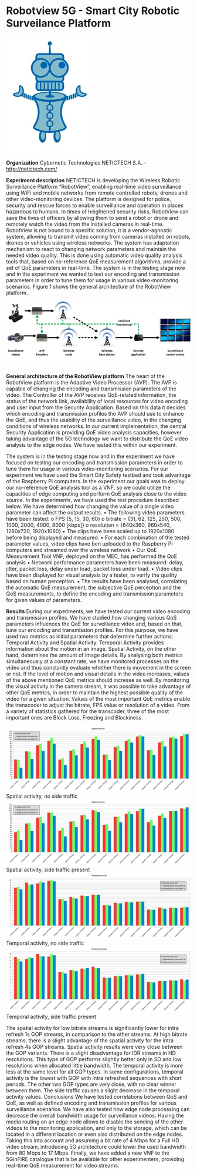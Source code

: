<!-- TITLE: Robotview 5G -->
<!-- SUBTITLE: Smart City Robotic Surveilance Platform -->

# Robotview 5G - Smart City Robotic Surveilance Platform

![Robotview Robot Pic](/uploads/robot-view-5-g/robotview-robot-pic.jpg "Robotview Robot Pic")

**Organization**
Cybernetic Technologies NETICTECH S.A. - http://netictech.com/ 

**Experiment description**
NETICTECH is developing the Wireless Robotic Surveillance Platform “RobotView”, enabling real-time video surveillance using WiFi and mobile networks from remote controlled robots, drones and other video-monitoring devices. The platform is designed for police, security and rescue forces to enable surveillance and operation in places hazardous to humans. In times of heightened security risks, RobotView can save the lives of officers by allowing them to send a robot or drone and remotely watch the video from the installed cameras in real-time. RobotView is not bound to a specific solution, it is a vendor-agnostic system, allowing to transmit video coming from cameras installed on robots, drones or vehicles using wireless networks. The system has adaptation mechanism to react to changing network parameters and maintain the needed video quality. This is done using automatic video quality analysis tools that, based on no-reference QoE measurement algorithms, provide a set of QoE parameters in real-time. The system is in the testing stage now and in the experiment we wanted to test our encoding and transmission parameters in  order to tune them for usage in various video-monitoring scenarios. Figure 1 shows the general architecture of the RobotView platform. 

![Robotview Pic 2](/uploads/robot-view-5-g/robotview-pic-2.jpg "Robotview Pic 2")

**General architecture of the RobotView platform**
The heart of the RobotView platform is the Adaptive Video Processor (AVP). The AVP is capable of changing the encoding and transmission parameters of the video. The Controller of the AVP receives QoE-related information, the status of the network link, availability of local resources for video encoding and user input from the Security Application. Based on this data it decides which encoding and transmission profiles the AVP should use to enhance the QoE, and thus the usability of the surveillance video, in the changing conditions of wireless networks. In our current implementation, the central Security Application is providing QoE video analysis capacities, however taking advantage of the 5G technology we want to distribute the QoE video analysis to the edge nodes. We have tested this within our experiment.

The system is in the testing stage now and in the experiment we have focused on testing our encoding and transmission parameters in order to tune them for usage in various video-monitoring scenarios. For our experiment we have used the Smart City Safety testbed and took advantage of the Raspberry Pi computers. In the experiment our goals was to deploy our no-reference QoE analysis tool as a VNF, so we could utilize the capacities of edge computing and perform QoE analysis close to the video source. 
In the experiments, we have used the test procedure described below. We have determined how changing the value of a single video parameter can affect the output results.
•	The following video parameters have been tested:
o	FPS {5, 15, 30, 60}
o	bitrate = {31, 62, 125, 250, 500, 1000, 2000, 4000, 8000 [kbps]}
o	resolution = {640x360, 960x540, 1280x720, 1920x1080}
•	The clips have been scaled up to 1920x1080 before being displayed and measured.
•	For each combination of the tested parameter values, video clips have ben uploaded to the Raspberry Pi computers and streamed over the wireless network
•	Our QoE Measurement Tool VNF, deployed on the MEC, has performed the QoE analysis
•	Network performance parameters have been measured: delay, jitter, packet loss, delay under load, packet loss under load.
•	Video clips have been displayed for visual analysis by a tester, to verify the quality based on human perception.
•	The results have been analysed, correlating the automatic QoE measurement, the subjective QoE perception and the QoS measurements, to define the encoding and transmission parameters for given values of parameters.

**Results**
During our experiments, we have tested our current video encoding and transmission profiles. We have studied how changing various QoS parameters influences the QoE for surveillance video and, based on that, tune our encoding and transmission profiles. For this purpose, we have used two metrics as initial parameters that determine further actions: Temporal Activity and Spatial Activity. Temporal Activity provides information about the motion in an image. Spatial Activity, on the other hand, determines the amount of image details. By analysing both metrics simultaneously at a constant rate, we have monitored processes on the video and thus constantly evaluate whether there is movement in the screen or not. If the level of motion and visual details in the video increases, values of the above mentioned QoE metrics should increase as well. By monitoring the visual activity in the camera stream, it was possible to take advantage of other QoE metrics, in order to maintain the highest possible quality of the video for a given situation. Values of the most important QoE metrics enable the transcoder to adjust the bitrate, FPS value or resolution of a video. From a variety of statistics gathered for the transcoder, three of the most important ones are Block Loss, Freezing and Blockiness.

![Robotview Pic 3](/uploads/robot-view-5-g/robotview-pic-3.jpg "Robotview Pic 3")
Spatial activity, no side traffic
![Robotview Pic 4](/uploads/robot-view-5-g/robotview-pic-4.jpg "Robotview Pic 4")
Spatial activity, side traffic present
![Robotview Pic 5](/uploads/robot-view-5-g/robotview-pic-5.jpg "Robotview Pic 5")
Temporal activity, no side traffic
![Robotview Pic 6](/uploads/robot-view-5-g/robotview-pic-6.jpg "Robotview Pic 6")
Temporal activity, side traffic present

The spatial activity for low bitrate streams is significantly lower for intra refresh 1s GOP streams, in comparison to the other streams. At high bitrate streams, there is a slight advantage of the spatial activity for the intra refresh 4s GOP streams. Spatial activity results were very close between the GOP variants. There is a slight disadvantage for IDR streams in HD resolutions. This type of GOP performs slightly better only in SD and low resolutions when allocated little bandwidth.
The temporal activity is more less at the same level for all GOP types. In some configurations, temporal activity is the lowest with GOP with intra refreshed sequences with short periods. The other two GOP types are very close, with no clear winner between them. The side traffic causes a slight decrease in the temporal activity values.
Conclusions
We have tested correlations between QoS and QoE, as well as defined encoding and transmission profiles for various surveillance scenarios. We have also tested how edge node processing can decrease the overall bandwidth usage for surveillance videos. Having the media routing on an edge node allows to disable the sending of the other videos to the monitoring application, and only to the storage, which can be located in a different location or even also distributed on the edge nodes. Taking this into account and assuming a bit rate of 4 Mbps for a Full HD video stream, introducing 5G architecture could lower the used bandwidth from 80 Mbps to 17 Mbps. Finally, we have added a new VNF to the 5GinFIRE catalogue that is be available for other experimenters, providing real-time QoE measurement for video streams.